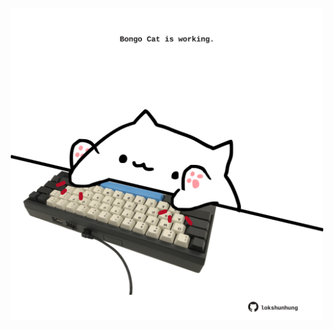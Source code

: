<!-- built at 06/08/2024, 18:00:49 UTC -->
<p align="center">
  <img width="500" height="500" src="./ReadmeImage.svg">
</p>

